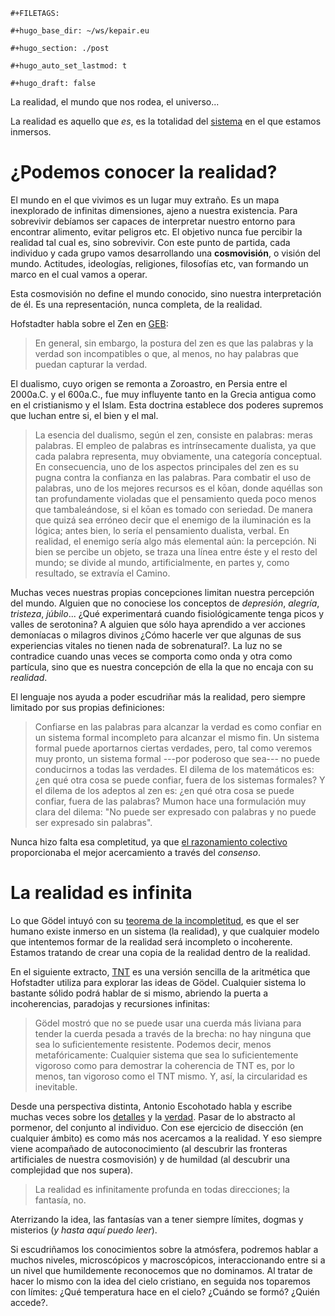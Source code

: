 ```{=org}
#+FILETAGS: 
```
```{=org}
#+hugo_base_dir: ~/ws/kepair.eu
```
```{=org}
#+hugo_section: ./post
```
```{=org}
#+hugo_auto_set_lastmod: t
```
```{=org}
#+hugo_draft: false
```
La realidad, el mundo que nos rodea, el universo...

La realidad es aquello que *es*, es la totalidad del
[sistema](id:a16abdfa-bc16-4405-846d-1b45f69febd3) en el que estamos
inmersos.

# ¿Podemos conocer la realidad?

El mundo en el que vivimos es un lugar muy extraño. Es un mapa
inexplorado de infinitas dimensiones, ajeno a nuestra existencia. Para
sobrevivir debíamos ser capaces de interpretar nuestro entorno para
encontrar alimento, evitar peligros etc. El objetivo nunca fue percibir
la realidad tal cual es, sino sobrevivir. Con este punto de partida,
cada individuo y cada grupo vamos desarrollando una **cosmovisión**, o
visión del mundo. Actitudes, ideologías, religiones, filosofías etc, van
formando un marco en el cual vamos a operar.

Esta cosmovisión no define el mundo conocido, sino nuestra
interpretación de él. Es una representación, nunca completa, de la
realidad.

Hofstadter habla sobre el Zen en
[GEB](id:e3cacb68-248e-499d-8f4a-662dc7e825e3):

> En general, sin embargo, la postura del zen es que las palabras y la
> verdad son incompatibles o que, al menos, no hay palabras que puedan
> capturar la verdad.

El dualismo, cuyo origen se remonta a Zoroastro, en Persia entre el
2000a.C. y el 600a.C., fue muy influyente tanto en la Grecia antigua
como en el cristianismo y el Islam. Esta doctrina establece dos poderes
supremos que luchan entre si, el bien y el mal.

> La esencia del dualismo, según el zen, consiste en palabras: meras
> palabras. El empleo de palabras es intrínsecamente dualista, ya que
> cada palabra representa, muy obviamente, una categoría conceptual. En
> consecuencia, uno de los aspectos principales del zen es su pugna
> contra la confianza en las palabras. Para combatir el uso de palabras,
> uno de los mejores recursos es el kōan, donde aquéllas son tan
> profundamente violadas que el pensamiento queda poco menos que
> tambaleándose, si el kōan es tomado con seriedad. De manera que quizá
> sea erróneo decir que el enemigo de la iluminación es la lógica; antes
> bien, lo sería el pensamiento dualista, verbal. En realidad, el
> enemigo sería algo más elemental aún: la percepción. Ni bien se
> percibe un objeto, se traza una línea entre éste y el resto del mundo;
> se divide al mundo, artificialmente, en partes y, como resultado, se
> extravía el Camino.

Muchas veces nuestras propias concepciones limitan nuestra percepción
del mundo. Alguien que no conociese los conceptos de *depresión*,
*alegría*, *tristeza*, *júbilo*... ¿Qué experimentará cuando
fisiológicamente tenga picos y valles de serotonina? A alguien que sólo
haya aprendido a ver acciones demoníacas o milagros divinos ¿Cómo
hacerle ver que algunas de sus experiencias vitales no tienen nada de
sobrenatural?. La luz no se contradice cuando unas veces se comporta
como onda y otra como partícula, sino que es nuestra concepción de ella
la que no encaja con su *realidad*.

El lenguaje nos ayuda a poder escudriñar más la realidad, pero siempre
limitado por sus propias definiciones:

> Confiarse en las palabras para alcanzar la verdad es como confiar en
> un sistema formal incompleto para alcanzar el mismo fin. Un sistema
> formal puede aportarnos ciertas verdades, pero, tal como veremos muy
> pronto, un sistema formal ---por poderoso que sea--- no puede
> conducirnos a todas las verdades. El dilema de los matemáticos es: ¿en
> qué otra cosa se puede confiar, fuera de los sistemas formales? Y el
> dilema de los adeptos al zen es: ¿en qué otra cosa se puede confiar,
> fuera de las palabras? Mumon hace una formulación muy clara del
> dilema: "No puede ser expresado con palabras y no puede ser expresado
> sin palabras".

Nunca hizo falta esa completitud, ya que [el razonamiento
colectivo](id:df667cb2-6de2-4bed-af5c-d9d05778381c) proporcionaba el
mejor acercamiento a través del *consenso*.

# La realidad es infinita

Lo que Gödel intuyó con su [teorema de la
incompletitud](id:17290686-e8a2-4409-a554-9e2081574c25), es que el ser
humano existe inmerso en un sistema (la realidad), y que cualquier
modelo que intentemos formar de la realidad será incompleto o
incoherente. Estamos tratando de crear una copia de la realidad dentro
de la realidad.

En el siguiente extracto,
[TNT](https://en.wikipedia.org/wiki/Typographical_Number_Theory) es una
versión sencilla de la aritmética que Hofstadter utiliza para explorar
las ideas de Gödel. Cualquier sistema lo bastante sólido podrá hablar de
si mismo, abriendo la puerta a incoherencias, paradojas y recursiones
infinitas:

> Gödel mostró que no se puede usar una cuerda más liviana para tender
> la cuerda pesada a través de la brecha: no hay ninguna que sea lo
> suficientemente resistente. Podemos decir, menos metafóricamente:
> Cualquier sistema que sea lo suficientemente vigoroso como para
> demostrar la coherencia de TNT es, por lo menos, tan vigoroso como el
> TNT mismo. Y, así, la circularidad es inevitable.

Desde una perspectiva distinta, Antonio Escohotado habla y escribe
muchas veces sobre los
[detalles](https://www.youtube.com/watch?v=ODuQGYBOrsM) y la
[verdad](https://www.youtube.com/watch?v=6HeeXknrl5Y). Pasar de lo
abstracto al pormenor, del conjunto al individuo. Con ese ejercicio de
disección (en cualquier ámbito) es como más nos acercamos a la realidad.
Y eso siempre viene acompañado de autoconocimiento (al descubrir las
fronteras artificiales de nuestra cosmovisión) y de humildad (al
descubrir una complejidad que nos supera).

> La realidad es infinitamente profunda en todas direcciones; la
> fantasía, no.

Aterrizando la idea, las fantasías van a tener siempre límites, dogmas y
misterios (*y hasta aquí puedo leer*).

Si escudriñamos los conocimientos sobre la atmósfera, podremos hablar a
muchos niveles, microscópicos y macroscópicos, interaccionando entre si
a un nivel que humildemente reconocemos que no dominamos. Al tratar de
hacer lo mismo con la idea del cielo cristiano, en seguida nos toparemos
con límites: ¿Qué temperatura hace en el cielo? ¿Cuándo se formó? ¿Quién
accede?.
